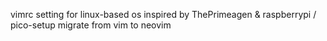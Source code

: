 vimrc setting for linux-based os inspired by ThePrimeagen &  raspberrypi /
pico-setup 
migrate from vim to neovim

